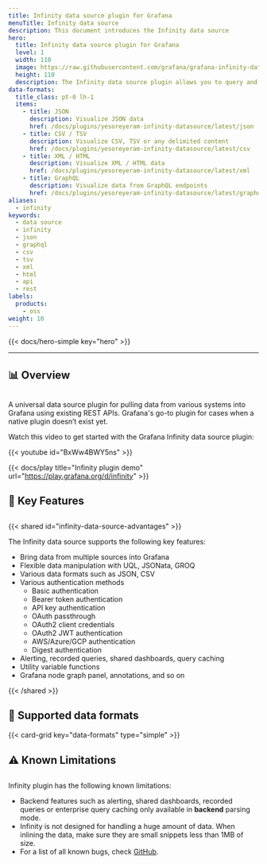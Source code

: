 ```yaml
---
title: Infinity data source plugin for Grafana
menuTitle: Infinity data source
description: This document introduces the Infinity data source
hero:
  title: Infinity data source plugin for Grafana
  level: 1
  width: 110
  image: https://raw.githubusercontent.com/grafana/grafana-infinity-datasource/main/src/img/icon.svg
  height: 110
  description: The Infinity data source plugin allows you to query and visualize data from JSON, CSV, GraphQL, XML, and HTML endpoints.
data-formats:
  title_class: pt-0 lh-1
  items:
    - title: JSON
      description: Visualize JSON data
      href: /docs/plugins/yesoreyeram-infinity-datasource/latest/json
    - title: CSV / TSV
      description: Visualize CSV, TSV or any delimited content
      href: /docs/plugins/yesoreyeram-infinity-datasource/latest/csv
    - title: XML / HTML
      description: Visualize XML / HTML data
      href: /docs/plugins/yesoreyeram-infinity-datasource/latest/xml
    - title: GraphQL
      description: Visualize data from GraphQL endpoints
      href: /docs/plugins/yesoreyeram-infinity-datasource/latest/graphql
aliases:
  - infinity
keywords:
  - data source
  - infinity
  - json
  - graphql
  - csv
  - tsv
  - xml
  - html
  - api
  - rest
labels:
  products:
    - oss
weight: 10
---
```


{{< docs/hero-simple key="hero" >}}

<hr style="margin-bottom:30px"/>

## 📊 Overview

<div style="margin-bottom:30px"></div>

A universal data source plugin for pulling data from various systems into Grafana using existing REST APIs. Grafana's go-to plugin for cases when a native plugin doesn’t exist yet.

Watch this video to get started with the Grafana Infinity data source plugin:

{{< youtube id="BxWw4BWY5ns" >}}

{{< docs/play title="Infinity plugin demo" url="https://play.grafana.org/d/infinity" >}}

## 🎯 Key Features

<div style="margin-bottom:30px"></div>

{{< shared id="infinity-data-source-advantages" >}}

The Infinity data source supports the following key features:

- Bring data from multiple sources into Grafana
- Flexible data manipulation with UQL, JSONata, GROQ
- Various data formats such as JSON, CSV
- Various authentication methods
  - Basic authentication
  - Bearer token authentication
  - API key authentication
  - OAuth passthrough
  - OAuth2 client credentials
  - OAuth2 JWT authentication
  - AWS/Azure/GCP authentication
  - Digest authentication
- Alerting, recorded queries, shared dashboards, query caching
- Utility variable functions
- Grafana node graph panel, annotations, and so on

{{< /shared >}}

## 🎯 Supported data formats

{{< card-grid key="data-formats" type="simple" >}}

<div style="margin-bottom:30px"></div>

## ⚠️ Known Limitations

<div style="margin-bottom:30px"></div>

Infinity plugin has the following known limitations:

- Backend features such as alerting, shared dashboards, recorded queries or enterprise query caching only available in **backend** parsing mode.
- Infinity is not designed for handling a huge amount of data. When inlining the data, make sure they are small snippets less than 1MB of size.
- For a list of all known bugs, check [GitHub](https://github.com/grafana/grafana-infinity-datasource/issues).
